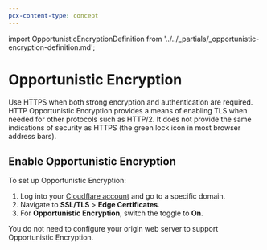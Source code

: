 ```yaml
---
pcx-content-type: concept
---
```


import OpportunisticEncryptionDefinition from '../../_partials/_opportunistic-encryption-definition.md';

# Opportunistic Encryption

<OpportunisticEncryptionDefinition />

Use HTTPS when both strong encryption and authentication are required. HTTP Opportunistic Encryption provides a means of enabling TLS when needed for other protocols such as HTTP/2. It does not provide the same indications of security as HTTPS (the green lock icon in most browser address bars).

## Enable Opportunistic Encryption

To set up Opportunistic Encryption:

1. Log into your [Cloudflare account](https://dash.cloudflare.com) and go to a specific domain.
2. Navigate to **SSL/TLS** > **Edge Certificates**.
3. For **Opportunistic Encryption**, switch the toggle to **On**.

<Aside type="note">

You do not need to configure your origin web server to support Opportunistic Encryption.

</Aside>
